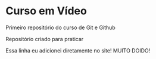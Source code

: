 # Curso em Vídeo
 Primeiro repositório do curso de Git e Github

 Repositório criado para praticar
 
 Essa linha eu adicionei diretamente no site! MUITO DOIDO!
